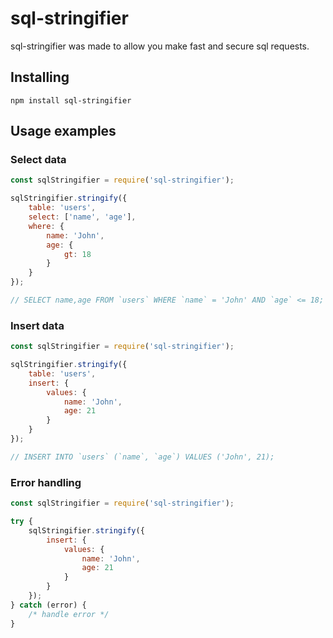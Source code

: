 # sql-stringifier

sql-stringifier was made to allow you make fast and secure sql requests.

## Installing

```
npm install sql-stringifier
```

## Usage examples

### Select data

```js
const sqlStringifier = require('sql-stringifier');

sqlStringifier.stringify({
    table: 'users',
    select: ['name', 'age'],
    where: {
        name: 'John',
        age: {
            gt: 18
        }
    }
});

// SELECT name,age FROM `users` WHERE `name` = 'John' AND `age` <= 18;
```

### Insert data

```js
const sqlStringifier = require('sql-stringifier');

sqlStringifier.stringify({
    table: 'users',
    insert: {
        values: {
            name: 'John',
            age: 21
        }
    }
});

// INSERT INTO `users` (`name`, `age`) VALUES ('John', 21);
```

### Error handling

```js
const sqlStringifier = require('sql-stringifier');

try {
    sqlStringifier.stringify({
        insert: {
            values: {
                name: 'John',
                age: 21
            }
        }
    });
} catch (error) {
    /* handle error */
}
```
<!-- ### API

#### stringify(options)

- `options` {Object}
  - `where` {Object}
  
    - `gt` - selects those rows where the value of the field is greater than the specified value.
    - `gte` - selects the rows where the value of the field is greater than or equal to a specified value.
    - `lt` - selects the rows where the value of the field is less than the specified value.
    - `lte` - selects the rows where the value of the field is less than or equal to the specified value.
    - `like` - [SQL LIKE Operator](https://dev.mysql.com/doc/refman/5.7/en/pattern-matching.html)
    - `regexp` - [SQL REGEXP Operator](https://dev.mysql.com/doc/refman/5.7/en/regexp.html) -->
